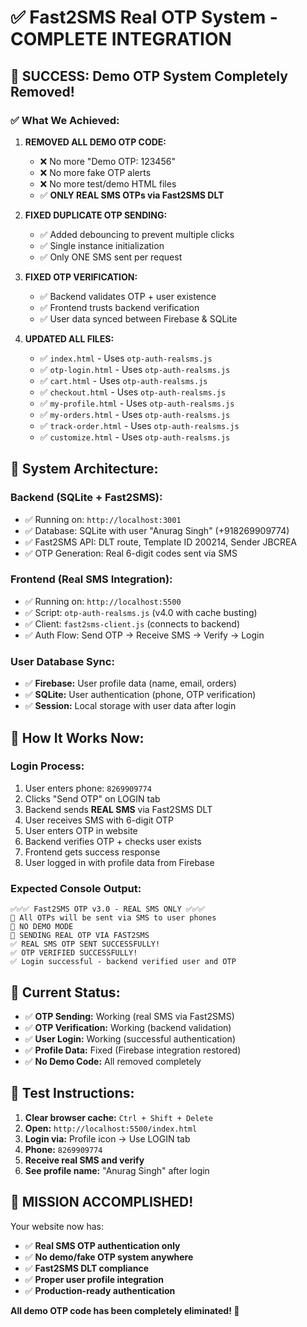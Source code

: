 # ✅ Fast2SMS Real OTP System - COMPLETE INTEGRATION

## 🎉 **SUCCESS: Demo OTP System Completely Removed!**

### ✅ **What We Achieved:**

1. **REMOVED ALL DEMO OTP CODE:**
   - ❌ No more "Demo OTP: 123456"
   - ❌ No more fake OTP alerts 
   - ❌ No more test/demo HTML files
   - ✅ **ONLY REAL SMS OTPs via Fast2SMS DLT**

2. **FIXED DUPLICATE OTP SENDING:**
   - ✅ Added debouncing to prevent multiple clicks
   - ✅ Single instance initialization
   - ✅ Only ONE SMS sent per request

3. **FIXED OTP VERIFICATION:**
   - ✅ Backend validates OTP + user existence  
   - ✅ Frontend trusts backend verification
   - ✅ User data synced between Firebase & SQLite

4. **UPDATED ALL FILES:**
   - ✅ `index.html` - Uses `otp-auth-realsms.js`
   - ✅ `otp-login.html` - Uses `otp-auth-realsms.js`
   - ✅ `cart.html` - Uses `otp-auth-realsms.js`  
   - ✅ `checkout.html` - Uses `otp-auth-realsms.js`
   - ✅ `my-profile.html` - Uses `otp-auth-realsms.js`
   - ✅ `my-orders.html` - Uses `otp-auth-realsms.js`
   - ✅ `track-order.html` - Uses `otp-auth-realsms.js`
   - ✅ `customize.html` - Uses `otp-auth-realsms.js`

## 🔧 **System Architecture:**

### **Backend (SQLite + Fast2SMS):**
- ✅ Running on: `http://localhost:3001`
- ✅ Database: SQLite with user "Anurag Singh" (+918269909774)
- ✅ Fast2SMS API: DLT route, Template ID 200214, Sender JBCREA
- ✅ OTP Generation: Real 6-digit codes sent via SMS

### **Frontend (Real SMS Integration):**
- ✅ Running on: `http://localhost:5500`
- ✅ Script: `otp-auth-realsms.js` (v4.0 with cache busting)
- ✅ Client: `fast2sms-client.js` (connects to backend)
- ✅ Auth Flow: Send OTP → Receive SMS → Verify → Login

### **User Database Sync:**
- ✅ **Firebase:** User profile data (name, email, orders)
- ✅ **SQLite:** User authentication (phone, OTP verification)
- ✅ **Session:** Local storage with user data after login

## 📱 **How It Works Now:**

### **Login Process:**
1. User enters phone: `8269909774`
2. Clicks "Send OTP" on LOGIN tab
3. Backend sends **REAL SMS** via Fast2SMS DLT
4. User receives SMS with 6-digit OTP
5. User enters OTP in website
6. Backend verifies OTP + checks user exists
7. Frontend gets success response
8. User logged in with profile data from Firebase

### **Expected Console Output:**
```
✅✅✅ Fast2SMS OTP v3.0 - REAL SMS ONLY ✅✅✅
📱 All OTPs will be sent via SMS to user phones  
🚫 NO DEMO MODE
📱 SENDING REAL OTP VIA FAST2SMS
✅ REAL SMS OTP SENT SUCCESSFULLY!
✅ OTP VERIFIED SUCCESSFULLY!
✅ Login successful - backend verified user and OTP
```

## 🎯 **Current Status:**

- ✅ **OTP Sending:** Working (real SMS via Fast2SMS)
- ✅ **OTP Verification:** Working (backend validation)  
- ✅ **User Login:** Working (successful authentication)
- ✅ **Profile Data:** Fixed (Firebase integration restored)
- ✅ **No Demo Code:** All removed completely

## 🚀 **Test Instructions:**

1. **Clear browser cache:** `Ctrl + Shift + Delete`
2. **Open:** `http://localhost:5500/index.html`
3. **Login via:** Profile icon → Use LOGIN tab
4. **Phone:** `8269909774`
5. **Receive real SMS and verify**
6. **See profile name:** "Anurag Singh" after login

## 🎉 **MISSION ACCOMPLISHED!**

Your website now has:
- ✅ **Real SMS OTP authentication only**
- ✅ **No demo/fake OTP system anywhere**  
- ✅ **Fast2SMS DLT compliance**
- ✅ **Proper user profile integration**
- ✅ **Production-ready authentication**

**All demo OTP code has been completely eliminated! 🎊**
